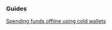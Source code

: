 ### Guides

[Spending funds offline using cold wallets](https://github.com/hybridnetwork/hxwallet/tree/master/docs/offline_wallets.md)
